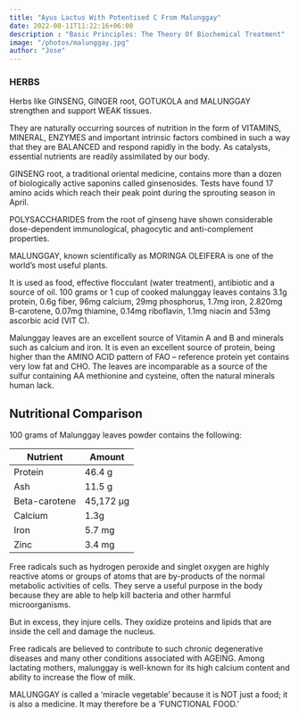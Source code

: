 ```yaml
---
title: "Ayus Lactus With Potentised C From Malunggay"
date: 2022-08-11T11:22:16+06:00
description : "Basic Principles: The Theory Of Biochemical Treatment"
image: "/photos/malunggay.jpg"
author: "Jose"
---
```




### HERBS 

Herbs like GINSENG, GINGER root, GOTUKOLA and MALUNGGAY strengthen and support WEAK tissues.

They are naturally occurring sources of nutrition in the form of VITAMINS, MINERAL, ENZYMES and important intrinsic factors combined in such a way that they are BALANCED and respond rapidly in the body.  As catalysts, essential nutrients are readily assimilated by our body.

GINSENG root, a traditional oriental medicine, contains more than a dozen of biologically active saponins called ginsenosides. Tests have found 17 amino acids which reach their peak point during the sprouting season in April.

POLYSACCHARIDES from the root of ginseng have shown considerable dose-dependent immunological,  phagocytic and anti-complement properties.

MALUNGGAY, known scientifically as MORINGA OLEIFERA is one of the world’s most useful plants.  

It is used as food, effective flocculant (water treatment), antibiotic and a source of oil.  100 grams or 1 cup of cooked malunggay leaves contains 3.1g protein, 0.6g fiber, 96mg calcium, 29mg phosphorus, 1.7mg iron, 2.820mg B-carotene, 0.07mg thiamine, 0.14mg riboflavin, 1.1mg niacin and 53mg ascorbic acid (VIT C).

Malunggay leaves are an excellent source of Vitamin A and B and minerals such as calcium and iron.  It is even an excellent source of protein, being higher than the AMINO ACID pattern of FAO – reference protein yet contains very low fat and CHO.  The leaves are incomparable as a source of the sulfur containing AA methionine and cysteine, often the natural minerals human lack.


## Nutritional Comparison


<!-- Nutritional Elements | Food | Nutritional Contents Of 100 Grams Of Malunggay
--- | --- | ---
Vitamin A | Carrots | 4x more
Vitamin B1 | Pork | 4x more
Vitamin B2 | Sardines | 50x more
Vitamin B3 | Peanuts | 50x more
Vitamin C | Oranges	| 7x more
Vitamin E |	Corn Oil | 4x more
Calcium	| Milk | 17x more
Iron | Pork Liver |	2x more
Zinc | Almonds / Almond Nuts	2 x more
Potassium	Bananas	6 x more
Dietary Fibers	Common Vegetables	5 x more
Amino Acids	Garlic	6 x more
GABA (gAMMAaMINO
Butyric Acid)
Brown Rice	100 x more
Polyphenol	Red Wine	2 x more
Malunggay contains high levels of beta-carotene, Vitamin C and E and the phytochemical NIAZIMININ. These substances are potent antioxidants that protect cells of the body from getting damaged by free radicals. -->

100 grams of Malunggay leaves powder contains the following:

Nutrient | Amount
--- | ---
Protein | 46.4 g
Ash | 11.5 g
Beta-carotene | 45,172 μg
Calcium | 1.3g
Iron | 5.7 mg
Zinc | 3.4 mg


<!-- The fruit powder contained 4.1±0.1 mg iron, 3.2±0.0 mg zinc and 0.4±0.0 g calcium per 100 g. Phytic acid (368±06 -576±72 mg/100 g sample) and tannic acid (1280±24-1956±09 mg/100 g) from leaves and fruits were high. All products were good sources of total (24.3±0.2-39.9±0.2 g/100g), insoluble (19.6±0.2-34.9±0.2 g/100g) and soluble (3.1±0.2-5.0±0.2 g/100g) dietary fiber. Zinc availability (59.5±0.1-93.8±0.1%) from malunggay leaves was significantly greater than that of calcium (25.0±0.1-53.8± 0.2%) and iron (7.0±0.1-19.5±0.1%; (P<0.05). Similar trend was observed from malunggay fruit. Dietary fiber fermentation of malunggay leaves produced short chain fatty acids, propionate (161.8±5.0-210.7±13.1 mg/g) > acetate (1.4±0.1 - 21.7±0.1 mg/g) > butyrate (3.0±0.1-7.7±2.3 mg/g; P<0.05). -->


Free radicals such as hydrogen peroxide and singlet oxygen are highly reactive atoms or groups of atoms that are by-products of the normal metabolic activities of cells.  They serve a useful purpose in the body because they are able to help kill bacteria and other harmful microorganisms.  

But in excess, they injure cells.  They oxidize proteins and lipids that are inside the cell and damage the nucleus.

Free radicals are believed to contribute to such chronic degenerative diseases and many other conditions associated with AGEING.  Among lactating mothers, malunggay is well-known for its high calcium content and ability to increase the flow of milk.

MALUNGGAY is called a ‘miracle vegetable’ because it is NOT just a food; it is also a medicine.  It may therefore be a ‘FUNCTIONAL FOOD.’

